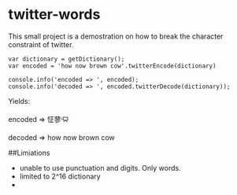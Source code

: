 # twitter-words
This small project is a demostration on how to break the character constraint of twitter.
```
var dictionary = getDictionary();
var encoded = 'how now brown cow'.twitterEncode(dictionary)

console.info('encoded => ', encoded);
console.info('decoded => ', encoded.twitterDecode(dictionary));

```
Yields:

encoded => 怔蓼ᡃ⯳

decoded => how now brown cow

##Limiations 
* unable to use punctuation and digits. Only words. 
* limited to 2^16 dictionary 
*

